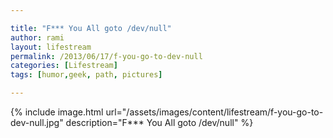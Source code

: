 ```yaml
---

title: "F*** You All goto /dev/null"
author: rami
layout: lifestream 
permalink: /2013/06/17/f-you-go-to-dev-null
categories: [Lifestream]
tags: [humor,geek, path, pictures]

---
```


{% include image.html url="/assets/images/content/lifestream/f-you-go-to-dev-null.jpg" description="F*** You All goto /dev/null" %}
